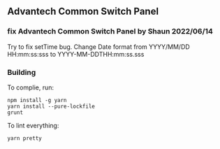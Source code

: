 ## Advantech Common Switch Panel

### fix Advantech Common Switch Panel by Shaun 2022/06/14
Try to fix setTime bug.
Change Date format from YYYY/MM/DD HH:mm:ss:sss to YYYY-MM-DDTHH:mm:ss.sss


### Building

To complie, run:

```
npm install -g yarn
yarn install --pure-lockfile
grunt
```

To lint everything:

```
yarn pretty
